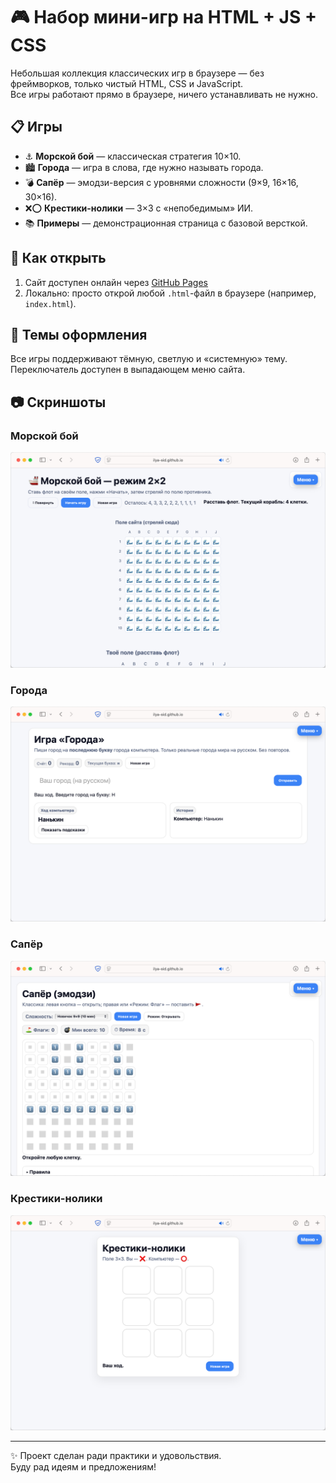 # 🎮 Набор мини-игр на HTML + JS + CSS

Небольшая коллекция классических игр в браузере — без фреймворков, только чистый HTML, CSS и JavaScript.  
Все игры работают прямо в браузере, ничего устанавливать не нужно.

## 📋 Игры

- ⚓ **Морской бой** — классическая стратегия 10×10.  
- 🏙 **Города** — игра в слова, где нужно называть города.  
- 💣 **Сапёр** — эмодзи-версия с уровнями сложности (9×9, 16×16, 30×16).  
- ❌⭕ **Крестики-нолики** — 3×3 с «непобедимым» ИИ.  
- 📚 **Примеры** — демонстрационная страница с базовой версткой.

## 🚀 Как открыть

1. Сайт доступен онлайн через [GitHub Pages](https://ilya-sid.github.io/games/index.html)  
2. Локально: просто открой любой `.html`-файл в браузере (например, `index.html`).

## 🎨 Темы оформления

Все игры поддерживают тёмную, светлую и «системную» тему.  
Переключатель доступен в выпадающем меню сайта.

## 📷 Скриншоты

### Морской бой
![Морской бой](screenshots/battleship.png)

### Города
![Города](screenshots/cities.png)

### Сапёр
![Сапёр](screenshots/minesweeper.png)

### Крестики-нолики
![Крестики-нолики](screenshots/tictactoe.png)

---

✨ Проект сделан ради практики и удовольствия.  
Буду рад идеям и предложениям!
